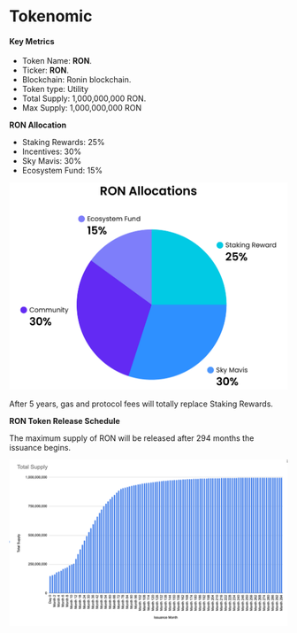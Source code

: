 # Tokenomic

#### Key Metrics <a href="#key_metrics_c98" id="key_metrics_c98"></a>

* Token Name: **RON**.
* Ticker: **RON**.
* Blockchain: Ronin blockchain.
* Token type: Utility
* Total Supply: 1,000,000,000 RON.
* Max Supply: 1,000,000,000 RON

**RON Allocation**

* Staking Rewards: 25%
* Incentives: 30%
* Sky Mavis: 30%
* Ecosystem Fund: 15%

![](<../.gitbook/assets/image (3) (1).png>)

After 5 years, gas and protocol fees will totally replace Staking Rewards.

**RON Token Release Schedule**

The maximum supply of RON will be released after 294 months the issuance begins.

![](<../.gitbook/assets/image (2).png>)
